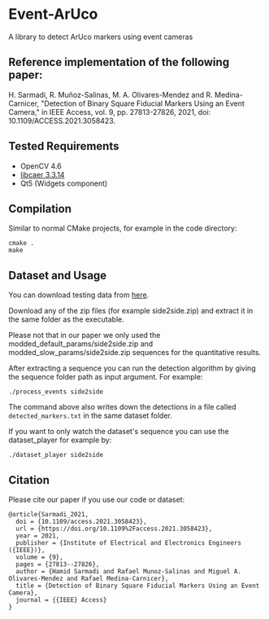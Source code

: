 # Event-ArUco

A library to detect ArUco markers using event cameras

## Reference implementation of the following paper:
H. Sarmadi, R. Muñoz-Salinas, M. A. Olivares-Mendez and R. Medina-Carnicer, "Detection of Binary Square Fiducial Markers Using an Event Camera," in IEEE Access, vol. 9, pp. 27813-27826, 2021, doi: 10.1109/ACCESS.2021.3058423.

## Tested Requirements
- OpenCV 4.6
- [libcaer 3.3.14](https://gitlab.com/inivation/dv/libcaer/-/tree/3.3.14)
- Qt5 (Widgets component)


## Compilation
Similar to normal CMake projects, for example in the code directory:

    cmake .
    make
## Dataset and Usage
You can download testing data from [here](http://sarmadi.me/public_files/event-aruco/).

Download any of the zip files (for example side2side.zip) and extract it in the same folder as the executable.

Please not that in our paper we only used the modded_default_params/side2side.zip and modded_slow_params/side2side.zip sequences for the quantitative results.

After extracting a sequence you can run the detection algorithm by giving the sequence folder path as input argument. For example:

`./process_events side2side`

The command above also writes down the detections in a file called `detected_markers.txt` in the same dataset folder.

If you want to only watch the dataset's sequence you can use the dataset_player for example by:

`./dataset_player side2side`

## Citation
Please cite our paper if you use our code or dataset:

    @article{Sarmadi_2021,
      doi = {10.1109/access.2021.3058423},
      url = {https://doi.org/10.1109%2Faccess.2021.3058423},
      year = 2021,
      publisher = {Institute of Electrical and Electronics Engineers ({IEEE})},
      volume = {9},
      pages = {27813--27826},
      author = {Hamid Sarmadi and Rafael Munoz-Salinas and Miguel A. Olivares-Mendez and Rafael Medina-Carnicer},
      title = {Detection of Binary Square Fiducial Markers Using an Event Camera},
      journal = {{IEEE} Access}
    }

